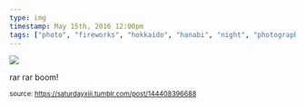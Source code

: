```yaml
---
type: img
timestamp: May 15th, 2016 12:00pm
tags: ["photo", "fireworks", "hokkaido", "hanabi", "night", "photography"]
---
```

<img src="https://saturdayxiii.github.io/media/144408396688.jpg"/>

rar rar boom!
 
  
<small>source: https://saturdayxiii.tumblr.com/post/144408396688</small>